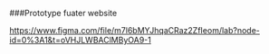 ###Prototype fuater website

https://www.figma.com/file/m7l6bMYJhqaCRaz2ZfIeom/lab?node-id=0%3A1&t=oVHJLWBAClMByOA9-1